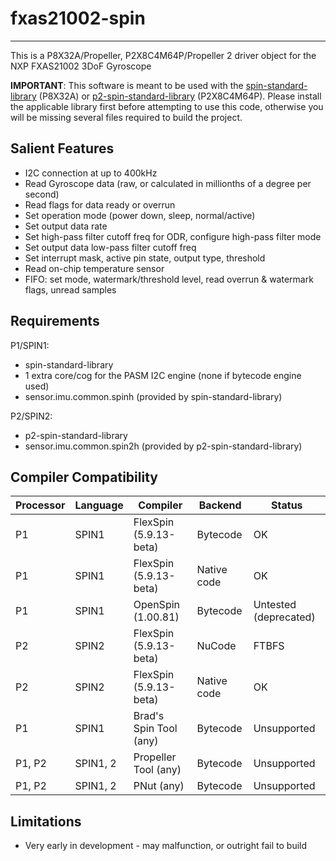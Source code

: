 # fxas21002-spin 
----------------

This is a P8X32A/Propeller, P2X8C4M64P/Propeller 2 driver object for the NXP FXAS21002 3DoF Gyroscope

**IMPORTANT**: This software is meant to be used with the [spin-standard-library](https://github.com/avsa242/spin-standard-library) (P8X32A) or [p2-spin-standard-library](https://github.com/avsa242/p2-spin-standard-library) (P2X8C4M64P). Please install the applicable library first before attempting to use this code, otherwise you will be missing several files required to build the project.

## Salient Features

* I2C connection at up to 400kHz
* Read Gyroscope data (raw, or calculated in millionths of a degree per second)
* Read flags for data ready or overrun
* Set operation mode (power down, sleep, normal/active)
* Set output data rate
* Set high-pass filter cutoff freq for ODR, configure high-pass filter mode
* Set output data low-pass filter cutoff freq
* Set interrupt mask, active pin state, output type, threshold
* Read on-chip temperature sensor
* FIFO: set mode, watermark/threshold level, read overrun & watermark flags, unread samples

## Requirements

P1/SPIN1:
* spin-standard-library
* 1 extra core/cog for the PASM I2C engine (none if bytecode engine used)
* sensor.imu.common.spinh (provided by spin-standard-library)

P2/SPIN2:
* p2-spin-standard-library
* sensor.imu.common.spin2h (provided by p2-spin-standard-library)

## Compiler Compatibility

| Processor | Language | Compiler               | Backend     | Status                |
|-----------|----------|------------------------|-------------|-----------------------|
| P1        | SPIN1    | FlexSpin (5.9.13-beta) | Bytecode    | OK                    |
| P1        | SPIN1    | FlexSpin (5.9.13-beta) | Native code | OK                    |
| P1        | SPIN1    | OpenSpin (1.00.81)     | Bytecode    | Untested (deprecated) |
| P2        | SPIN2    | FlexSpin (5.9.13-beta) | NuCode      | FTBFS                 |
| P2        | SPIN2    | FlexSpin (5.9.13-beta) | Native code | OK                    |
| P1        | SPIN1    | Brad's Spin Tool (any) | Bytecode    | Unsupported           |
| P1, P2    | SPIN1, 2 | Propeller Tool (any)   | Bytecode    | Unsupported           |
| P1, P2    | SPIN1, 2 | PNut (any)             | Bytecode    | Unsupported           |

## Limitations

* Very early in development - may malfunction, or outright fail to build

